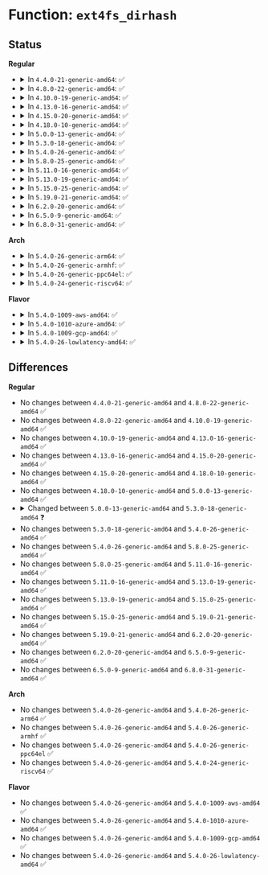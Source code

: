 # Function: <code>ext4fs_dirhash</code>

## Status
<b>Regular</b>
<ul>
<li>
<details>
<summary>In <code>4.4.0-21-generic-amd64</code>: ✅</summary>

```c
int ext4fs_dirhash(const char * name, int len, struct dx_hash_info * hinfo)
```

```json
{
  "name": "ext4fs_dirhash",
  "collision_type": "Unique Global",
  "inline_type": "No",
  "funcs": [
    {
      "addr": 18446744071581722864,
      "name": "ext4fs_dirhash",
      "external": true,
      "loc": "fs/ext4/hash.c:138",
      "file": "fs/ext4/hash.c",
      "inline": "seen, unknown",
      "caller_inline": [],
      "caller_func": [
        "fs/ext4/ialloc.c:find_group_orlov",
        "fs/ext4/namei.c:dx_probe",
        "fs/ext4/namei.c:htree_dirblock_to_tree",
        "fs/ext4/namei.c:do_split",
        "fs/ext4/inline.c:htree_inlinedir_to_tree"
      ]
    }
  ],
  "symbols": [
    {
      "addr": 18446744071581722864,
      "name": "ext4fs_dirhash",
      "section": ".text",
      "bind": "STB_GLOBAL",
      "size": 676
    }
  ]
}
```
</details>
</li>
<li>
<details>
<summary>In <code>4.8.0-22-generic-amd64</code>: ✅</summary>

```c
int ext4fs_dirhash(const char * name, int len, struct dx_hash_info * hinfo)
```

```json
{
  "name": "ext4fs_dirhash",
  "collision_type": "Unique Global",
  "inline_type": "No",
  "funcs": [
    {
      "addr": 18446744071581917744,
      "name": "ext4fs_dirhash",
      "external": true,
      "loc": "fs/ext4/hash.c:138",
      "file": "fs/ext4/hash.c",
      "inline": "seen, unknown",
      "caller_inline": [],
      "caller_func": [
        "fs/ext4/ialloc.c:find_group_orlov",
        "fs/ext4/namei.c:make_indexed_dir",
        "fs/ext4/namei.c:do_split",
        "fs/ext4/namei.c:htree_dirblock_to_tree",
        "fs/ext4/namei.c:dx_probe",
        "fs/ext4/inline.c:htree_inlinedir_to_tree"
      ]
    }
  ],
  "symbols": [
    {
      "addr": 18446744071581917744,
      "name": "ext4fs_dirhash",
      "section": ".text",
      "bind": "STB_GLOBAL",
      "size": 672
    }
  ]
}
```
</details>
</li>
<li>
<details>
<summary>In <code>4.10.0-19-generic-amd64</code>: ✅</summary>

```c
int ext4fs_dirhash(const char * name, int len, struct dx_hash_info * hinfo)
```

```json
{
  "name": "ext4fs_dirhash",
  "collision_type": "Unique Global",
  "inline_type": "No",
  "funcs": [
    {
      "addr": 18446744071582007808,
      "name": "ext4fs_dirhash",
      "external": true,
      "loc": "fs/ext4/hash.c:138",
      "file": "fs/ext4/hash.c",
      "inline": "seen, unknown",
      "caller_inline": [],
      "caller_func": [
        "fs/ext4/ialloc.c:find_group_orlov",
        "fs/ext4/namei.c:make_indexed_dir",
        "fs/ext4/namei.c:do_split",
        "fs/ext4/namei.c:htree_dirblock_to_tree",
        "fs/ext4/namei.c:dx_probe",
        "fs/ext4/inline.c:htree_inlinedir_to_tree"
      ]
    }
  ],
  "symbols": [
    {
      "addr": 18446744071582007808,
      "name": "ext4fs_dirhash",
      "section": ".text",
      "bind": "STB_GLOBAL",
      "size": 672
    }
  ]
}
```
</details>
</li>
<li>
<details>
<summary>In <code>4.13.0-16-generic-amd64</code>: ✅</summary>

```c
int ext4fs_dirhash(const char * name, int len, struct dx_hash_info * hinfo)
```

```json
{
  "name": "ext4fs_dirhash",
  "collision_type": "Unique Global",
  "inline_type": "No",
  "funcs": [
    {
      "addr": 18446744071581939808,
      "name": "ext4fs_dirhash",
      "external": true,
      "loc": "fs/ext4/hash.c:207",
      "file": "fs/ext4/hash.c",
      "inline": "seen, unknown",
      "caller_inline": [],
      "caller_func": [
        "fs/ext4/ialloc.c:find_group_orlov",
        "fs/ext4/inline.c:htree_inlinedir_to_tree",
        "fs/ext4/namei.c:make_indexed_dir",
        "fs/ext4/namei.c:do_split",
        "fs/ext4/namei.c:htree_dirblock_to_tree",
        "fs/ext4/namei.c:dx_probe"
      ]
    }
  ],
  "symbols": [
    {
      "addr": 18446744071581939808,
      "name": "ext4fs_dirhash",
      "section": ".text",
      "bind": "STB_GLOBAL",
      "size": 1267
    }
  ]
}
```
</details>
</li>
<li>
<details>
<summary>In <code>4.15.0-20-generic-amd64</code>: ✅</summary>

```c
int ext4fs_dirhash(const char * name, int len, struct dx_hash_info * hinfo)
```

```json
{
  "name": "ext4fs_dirhash",
  "collision_type": "Unique Global",
  "inline_type": "No",
  "funcs": [
    {
      "addr": 18446744071582088720,
      "name": "ext4fs_dirhash",
      "external": true,
      "loc": "fs/ext4/hash.c:203",
      "file": "fs/ext4/hash.c",
      "inline": "seen, unknown",
      "caller_inline": [],
      "caller_func": [
        "fs/ext4/ialloc.c:find_group_orlov",
        "fs/ext4/inline.c:htree_inlinedir_to_tree",
        "fs/ext4/namei.c:make_indexed_dir",
        "fs/ext4/namei.c:do_split",
        "fs/ext4/namei.c:htree_dirblock_to_tree",
        "fs/ext4/namei.c:dx_probe"
      ]
    }
  ],
  "symbols": [
    {
      "addr": 18446744071582088720,
      "name": "ext4fs_dirhash",
      "section": ".text",
      "bind": "STB_GLOBAL",
      "size": 1277
    }
  ]
}
```
</details>
</li>
<li>
<details>
<summary>In <code>4.18.0-10-generic-amd64</code>: ✅</summary>

```c
int ext4fs_dirhash(const char * name, int len, struct dx_hash_info * hinfo)
```

```json
{
  "name": "ext4fs_dirhash",
  "collision_type": "Unique Global",
  "inline_type": "No",
  "funcs": [
    {
      "addr": 18446744071582276992,
      "name": "ext4fs_dirhash",
      "external": true,
      "loc": "fs/ext4/hash.c:199",
      "file": "fs/ext4/hash.c",
      "inline": "seen, unknown",
      "caller_inline": [],
      "caller_func": [
        "fs/ext4/ialloc.c:find_group_orlov",
        "fs/ext4/inline.c:htree_inlinedir_to_tree",
        "fs/ext4/namei.c:make_indexed_dir",
        "fs/ext4/namei.c:do_split",
        "fs/ext4/namei.c:htree_dirblock_to_tree",
        "fs/ext4/namei.c:dx_probe"
      ]
    }
  ],
  "symbols": [
    {
      "addr": 18446744071582276992,
      "name": "ext4fs_dirhash",
      "section": ".text",
      "bind": "STB_GLOBAL",
      "size": 1277
    }
  ]
}
```
</details>
</li>
<li>
<details>
<summary>In <code>5.0.0-13-generic-amd64</code>: ✅</summary>

```c
int ext4fs_dirhash(const char * name, int len, struct dx_hash_info * hinfo)
```

```json
{
  "name": "ext4fs_dirhash",
  "collision_type": "Unique Global",
  "inline_type": "No",
  "funcs": [
    {
      "addr": 18446744071582375632,
      "name": "ext4fs_dirhash",
      "external": true,
      "loc": "fs/ext4/hash.c:199",
      "file": "fs/ext4/hash.c",
      "inline": "seen, unknown",
      "caller_inline": [],
      "caller_func": [
        "fs/ext4/ialloc.c:find_group_orlov",
        "fs/ext4/inline.c:htree_inlinedir_to_tree",
        "fs/ext4/namei.c:make_indexed_dir",
        "fs/ext4/namei.c:do_split",
        "fs/ext4/namei.c:htree_dirblock_to_tree",
        "fs/ext4/namei.c:dx_probe"
      ]
    }
  ],
  "symbols": [
    {
      "addr": 18446744071582375632,
      "name": "ext4fs_dirhash",
      "section": ".text",
      "bind": "STB_GLOBAL",
      "size": 1313
    }
  ]
}
```
</details>
</li>
<li>
<details>
<summary>In <code>5.3.0-18-generic-amd64</code>: ✅</summary>

```c
int ext4fs_dirhash(const struct inode * dir, const char * name, int len, struct dx_hash_info * hinfo)
```

```json
{
  "name": "ext4fs_dirhash",
  "collision_type": "Unique Global",
  "inline_type": "No",
  "funcs": [
    {
      "addr": 18446744071582545264,
      "name": "ext4fs_dirhash",
      "external": true,
      "loc": "fs/ext4/hash.c:274",
      "file": "fs/ext4/hash.c",
      "inline": "seen, unknown",
      "caller_inline": [],
      "caller_func": [
        "fs/ext4/ialloc.c:find_group_orlov",
        "fs/ext4/inline.c:ext4_inlinedir_to_tree",
        "fs/ext4/namei.c:make_indexed_dir",
        "fs/ext4/namei.c:do_split",
        "fs/ext4/namei.c:htree_dirblock_to_tree",
        "fs/ext4/namei.c:dx_probe"
      ]
    }
  ],
  "symbols": [
    {
      "addr": 18446744071582545264,
      "name": "ext4fs_dirhash",
      "section": ".text",
      "bind": "STB_GLOBAL",
      "size": 243
    }
  ]
}
```
</details>
</li>
<li>
<details>
<summary>In <code>5.4.0-26-generic-amd64</code>: ✅</summary>

```c
int ext4fs_dirhash(const struct inode * dir, const char * name, int len, struct dx_hash_info * hinfo)
```

```json
{
  "name": "ext4fs_dirhash",
  "collision_type": "Unique Global",
  "inline_type": "No",
  "funcs": [
    {
      "addr": 18446744071582646208,
      "name": "ext4fs_dirhash",
      "external": true,
      "loc": "fs/ext4/hash.c:274",
      "file": "fs/ext4/hash.c",
      "inline": "seen, unknown",
      "caller_inline": [],
      "caller_func": [
        "fs/ext4/ialloc.c:find_group_orlov",
        "fs/ext4/inline.c:ext4_inlinedir_to_tree",
        "fs/ext4/namei.c:make_indexed_dir",
        "fs/ext4/namei.c:do_split",
        "fs/ext4/namei.c:htree_dirblock_to_tree",
        "fs/ext4/namei.c:dx_probe"
      ]
    }
  ],
  "symbols": [
    {
      "addr": 18446744071582646208,
      "name": "ext4fs_dirhash",
      "section": ".text",
      "bind": "STB_GLOBAL",
      "size": 248
    }
  ]
}
```
</details>
</li>
<li>
<details>
<summary>In <code>5.8.0-25-generic-amd64</code>: ✅</summary>

```c
int ext4fs_dirhash(const struct inode * dir, const char * name, int len, struct dx_hash_info * hinfo)
```

```json
{
  "name": "ext4fs_dirhash",
  "collision_type": "Unique Global",
  "inline_type": "No",
  "funcs": [
    {
      "addr": 18446744071582957152,
      "name": "ext4fs_dirhash",
      "external": true,
      "loc": "fs/ext4/hash.c:274",
      "file": "fs/ext4/hash.c",
      "inline": "seen, unknown",
      "caller_inline": [],
      "caller_func": [
        "fs/ext4/ialloc.c:find_group_orlov",
        "fs/ext4/inline.c:ext4_inlinedir_to_tree",
        "fs/ext4/inline.c:ext4_inlinedir_to_tree",
        "fs/ext4/namei.c:make_indexed_dir",
        "fs/ext4/namei.c:do_split",
        "fs/ext4/namei.c:htree_dirblock_to_tree",
        "fs/ext4/namei.c:dx_probe"
      ]
    }
  ],
  "symbols": [
    {
      "addr": 18446744071582957152,
      "name": "ext4fs_dirhash",
      "section": ".text",
      "bind": "STB_GLOBAL",
      "size": 246
    }
  ]
}
```
</details>
</li>
<li>
<details>
<summary>In <code>5.11.0-16-generic-amd64</code>: ✅</summary>

```c
int ext4fs_dirhash(const struct inode * dir, const char * name, int len, struct dx_hash_info * hinfo)
```

```json
{
  "name": "ext4fs_dirhash",
  "collision_type": "Unique Global",
  "inline_type": "No",
  "funcs": [
    {
      "addr": 18446744071583031328,
      "name": "ext4fs_dirhash",
      "external": true,
      "loc": "fs/ext4/hash.c:274",
      "file": "fs/ext4/hash.c",
      "inline": "seen, unknown",
      "caller_inline": [],
      "caller_func": [
        "fs/ext4/ialloc.c:find_group_orlov",
        "fs/ext4/inline.c:ext4_inlinedir_to_tree",
        "fs/ext4/inline.c:ext4_inlinedir_to_tree",
        "fs/ext4/namei.c:make_indexed_dir",
        "fs/ext4/namei.c:do_split",
        "fs/ext4/namei.c:htree_dirblock_to_tree",
        "fs/ext4/namei.c:dx_probe"
      ]
    }
  ],
  "symbols": [
    {
      "addr": 18446744071583031328,
      "name": "ext4fs_dirhash",
      "section": ".text",
      "bind": "STB_GLOBAL",
      "size": 239
    }
  ]
}
```
</details>
</li>
<li>
<details>
<summary>In <code>5.13.0-19-generic-amd64</code>: ✅</summary>

```c
int ext4fs_dirhash(const struct inode * dir, const char * name, int len, struct dx_hash_info * hinfo)
```

```json
{
  "name": "ext4fs_dirhash",
  "collision_type": "Unique Global",
  "inline_type": "No",
  "funcs": [
    {
      "addr": 18446744071583057136,
      "name": "ext4fs_dirhash",
      "external": true,
      "loc": "fs/ext4/hash.c:290",
      "file": "fs/ext4/hash.c",
      "inline": "seen, unknown",
      "caller_inline": [],
      "caller_func": [
        "fs/ext4/ialloc.c:find_group_orlov",
        "fs/ext4/inline.c:ext4_inlinedir_to_tree",
        "fs/ext4/namei.c:make_indexed_dir",
        "fs/ext4/namei.c:do_split",
        "fs/ext4/namei.c:ext4_fname_setup_ci_filename",
        "fs/ext4/namei.c:ext4_fname_setup_ci_filename",
        "fs/ext4/namei.c:htree_dirblock_to_tree",
        "fs/ext4/namei.c:dx_probe"
      ]
    }
  ],
  "symbols": [
    {
      "addr": 18446744071583057136,
      "name": "ext4fs_dirhash",
      "section": ".text",
      "bind": "STB_GLOBAL",
      "size": 273
    }
  ]
}
```
</details>
</li>
<li>
<details>
<summary>In <code>5.15.0-25-generic-amd64</code>: ✅</summary>

```c
int ext4fs_dirhash(const struct inode * dir, const char * name, int len, struct dx_hash_info * hinfo)
```

```json
{
  "name": "ext4fs_dirhash",
  "collision_type": "Unique Global",
  "inline_type": "No",
  "funcs": [
    {
      "addr": 18446744071583394976,
      "name": "ext4fs_dirhash",
      "external": true,
      "loc": "fs/ext4/hash.c:290",
      "file": "fs/ext4/hash.c",
      "inline": "seen, unknown",
      "caller_inline": [],
      "caller_func": [
        "fs/ext4/ialloc.c:find_group_orlov",
        "fs/ext4/inline.c:ext4_inlinedir_to_tree",
        "fs/ext4/namei.c:make_indexed_dir",
        "fs/ext4/namei.c:do_split",
        "fs/ext4/namei.c:ext4_fname_setup_ci_filename",
        "fs/ext4/namei.c:ext4_fname_setup_ci_filename",
        "fs/ext4/namei.c:htree_dirblock_to_tree",
        "fs/ext4/namei.c:dx_probe"
      ]
    }
  ],
  "symbols": [
    {
      "addr": 18446744071583394976,
      "name": "ext4fs_dirhash",
      "section": ".text",
      "bind": "STB_GLOBAL",
      "size": 273
    }
  ]
}
```
</details>
</li>
<li>
<details>
<summary>In <code>5.19.0-21-generic-amd64</code>: ✅</summary>

```c
int ext4fs_dirhash(const struct inode * dir, const char * name, int len, struct dx_hash_info * hinfo)
```

```json
{
  "name": "ext4fs_dirhash",
  "collision_type": "Unique Global",
  "inline_type": "No",
  "funcs": [
    {
      "addr": 18446744071583909680,
      "name": "ext4fs_dirhash",
      "external": true,
      "loc": "fs/ext4/hash.c:290",
      "file": "fs/ext4/hash.c",
      "inline": "seen, unknown",
      "caller_inline": [],
      "caller_func": [
        "fs/ext4/ialloc.c:find_group_orlov",
        "fs/ext4/inline.c:ext4_inlinedir_to_tree",
        "fs/ext4/namei.c:make_indexed_dir",
        "fs/ext4/namei.c:do_split",
        "fs/ext4/namei.c:ext4_fname_setup_ci_filename",
        "fs/ext4/namei.c:ext4_fname_setup_ci_filename",
        "fs/ext4/namei.c:htree_dirblock_to_tree",
        "fs/ext4/namei.c:dx_probe"
      ]
    }
  ],
  "symbols": [
    {
      "addr": 18446744071583909680,
      "name": "ext4fs_dirhash",
      "section": ".text",
      "bind": "STB_GLOBAL",
      "size": 294
    }
  ]
}
```
</details>
</li>
<li>
<details>
<summary>In <code>6.2.0-20-generic-amd64</code>: ✅</summary>

```c
int ext4fs_dirhash(const struct inode * dir, const char * name, int len, struct dx_hash_info * hinfo)
```

```json
{
  "name": "ext4fs_dirhash",
  "collision_type": "Unique Global",
  "inline_type": "No",
  "funcs": [
    {
      "addr": 18446744071584535536,
      "name": "ext4fs_dirhash",
      "external": true,
      "loc": "fs/ext4/hash.c:290",
      "file": "fs/ext4/hash.c",
      "inline": "seen, unknown",
      "caller_inline": [],
      "caller_func": [
        "fs/ext4/ialloc.c:find_group_orlov",
        "fs/ext4/inline.c:ext4_inlinedir_to_tree",
        "fs/ext4/namei.c:make_indexed_dir",
        "fs/ext4/namei.c:do_split",
        "fs/ext4/namei.c:ext4_fname_setup_ci_filename",
        "fs/ext4/namei.c:ext4_fname_setup_ci_filename",
        "fs/ext4/namei.c:htree_dirblock_to_tree",
        "fs/ext4/namei.c:dx_probe"
      ]
    }
  ],
  "symbols": [
    {
      "addr": 18446744071584535536,
      "name": "ext4fs_dirhash",
      "section": ".text",
      "bind": "STB_GLOBAL",
      "size": 294
    }
  ]
}
```
</details>
</li>
<li>
<details>
<summary>In <code>6.5.0-9-generic-amd64</code>: ✅</summary>

```c
int ext4fs_dirhash(const struct inode * dir, const char * name, int len, struct dx_hash_info * hinfo)
```

```json
{
  "name": "ext4fs_dirhash",
  "collision_type": "Unique Global",
  "inline_type": "No",
  "funcs": [
    {
      "addr": 18446744071584764640,
      "name": "ext4fs_dirhash",
      "external": true,
      "loc": "fs/ext4/hash.c:294",
      "file": "fs/ext4/hash.c",
      "inline": "seen, unknown",
      "caller_inline": [],
      "caller_func": [
        "fs/ext4/ialloc.c:find_group_orlov",
        "fs/ext4/inline.c:ext4_inlinedir_to_tree",
        "fs/ext4/namei.c:make_indexed_dir",
        "fs/ext4/namei.c:do_split",
        "fs/ext4/namei.c:ext4_fname_setup_ci_filename",
        "fs/ext4/namei.c:ext4_fname_setup_ci_filename",
        "fs/ext4/namei.c:htree_dirblock_to_tree",
        "fs/ext4/namei.c:dx_probe"
      ]
    }
  ],
  "symbols": [
    {
      "addr": 18446744071584764640,
      "name": "ext4fs_dirhash",
      "section": ".text",
      "bind": "STB_GLOBAL",
      "size": 294
    }
  ]
}
```
</details>
</li>
<li>
<details>
<summary>In <code>6.8.0-31-generic-amd64</code>: ✅</summary>

```c
int ext4fs_dirhash(const struct inode * dir, const char * name, int len, struct dx_hash_info * hinfo)
```

```json
{
  "name": "ext4fs_dirhash",
  "collision_type": "Unique Global",
  "inline_type": "No",
  "funcs": [
    {
      "addr": 18446744071584997664,
      "name": "ext4fs_dirhash",
      "external": true,
      "loc": "fs/ext4/hash.c:294",
      "file": "fs/ext4/hash.c",
      "inline": "seen, unknown",
      "caller_inline": [],
      "caller_func": [
        "fs/ext4/ialloc.c:find_group_orlov",
        "fs/ext4/inline.c:ext4_inlinedir_to_tree",
        "fs/ext4/namei.c:make_indexed_dir",
        "fs/ext4/namei.c:do_split",
        "fs/ext4/namei.c:ext4_fname_setup_ci_filename",
        "fs/ext4/namei.c:ext4_fname_setup_ci_filename",
        "fs/ext4/namei.c:htree_dirblock_to_tree",
        "fs/ext4/namei.c:dx_probe"
      ]
    }
  ],
  "symbols": [
    {
      "addr": 18446744071584997664,
      "name": "ext4fs_dirhash",
      "section": ".text",
      "bind": "STB_GLOBAL",
      "size": 341
    }
  ]
}
```
</details>
</li>
</ul>
<b>Arch</b>
<ul>
<li>
<details>
<summary>In <code>5.4.0-26-generic-arm64</code>: ✅</summary>

```c
int ext4fs_dirhash(const struct inode * dir, const char * name, int len, struct dx_hash_info * hinfo)
```

```json
{
  "name": "ext4fs_dirhash",
  "collision_type": "Unique Global",
  "inline_type": "No",
  "funcs": [
    {
      "addr": 18446603336494298328,
      "name": "ext4fs_dirhash",
      "external": true,
      "loc": "fs/ext4/hash.c:274",
      "file": "fs/ext4/hash.c",
      "inline": "seen, unknown",
      "caller_inline": [],
      "caller_func": [
        "fs/ext4/ialloc.c:find_group_orlov",
        "fs/ext4/inline.c:ext4_inlinedir_to_tree",
        "fs/ext4/namei.c:make_indexed_dir",
        "fs/ext4/namei.c:do_split",
        "fs/ext4/namei.c:htree_dirblock_to_tree",
        "fs/ext4/namei.c:dx_probe"
      ]
    }
  ],
  "symbols": [
    {
      "addr": 18446603336494298328,
      "name": "ext4fs_dirhash",
      "section": ".text",
      "bind": "STB_GLOBAL",
      "size": 272
    }
  ]
}
```
</details>
</li>
<li>
<details>
<summary>In <code>5.4.0-26-generic-armhf</code>: ✅</summary>

```c
int ext4fs_dirhash(const struct inode * dir, const char * name, int len, struct dx_hash_info * hinfo)
```

```json
{
  "name": "ext4fs_dirhash",
  "collision_type": "Unique Global",
  "inline_type": "No",
  "funcs": [
    {
      "addr": 3227732396,
      "name": "ext4fs_dirhash",
      "external": true,
      "loc": "fs/ext4/hash.c:274",
      "file": "fs/ext4/hash.c",
      "inline": "seen, unknown",
      "caller_inline": [],
      "caller_func": [
        "fs/ext4/ialloc.c:find_group_orlov",
        "fs/ext4/inline.c:ext4_inlinedir_to_tree",
        "fs/ext4/namei.c:ext4_add_entry",
        "fs/ext4/namei.c:do_split",
        "fs/ext4/namei.c:htree_dirblock_to_tree",
        "fs/ext4/namei.c:dx_probe"
      ]
    }
  ],
  "symbols": [
    {
      "addr": 3227732396,
      "name": "ext4fs_dirhash",
      "section": ".text",
      "bind": "STB_GLOBAL",
      "size": 284
    }
  ]
}
```
</details>
</li>
<li>
<details>
<summary>In <code>5.4.0-26-generic-ppc64el</code>: ✅</summary>

```c
int ext4fs_dirhash(const struct inode * dir, const char * name, int len, struct dx_hash_info * hinfo)
```

```json
{
  "name": "ext4fs_dirhash",
  "collision_type": "Unique Global",
  "inline_type": "No",
  "funcs": [
    {
      "addr": 13835058055288014624,
      "name": "ext4fs_dirhash",
      "external": true,
      "loc": "fs/ext4/hash.c:274",
      "file": "fs/ext4/hash.c",
      "inline": "seen, unknown",
      "caller_inline": [],
      "caller_func": [
        "fs/ext4/ialloc.c:find_group_orlov",
        "fs/ext4/inline.c:ext4_inlinedir_to_tree",
        "fs/ext4/namei.c:make_indexed_dir",
        "fs/ext4/namei.c:do_split",
        "fs/ext4/namei.c:htree_dirblock_to_tree",
        "fs/ext4/namei.c:dx_probe"
      ]
    }
  ],
  "symbols": [
    {
      "addr": 13835058055288014624,
      "name": "ext4fs_dirhash",
      "section": ".text",
      "bind": "STB_GLOBAL",
      "size": 364
    }
  ]
}
```
</details>
</li>
<li>
<details>
<summary>In <code>5.4.0-24-generic-riscv64</code>: ✅</summary>

```c
int ext4fs_dirhash(const struct inode * dir, const char * name, int len, struct dx_hash_info * hinfo)
```

```json
{
  "name": "ext4fs_dirhash",
  "collision_type": "Unique Global",
  "inline_type": "No",
  "funcs": [
    {
      "addr": 18446743936273740556,
      "name": "ext4fs_dirhash",
      "external": true,
      "loc": "fs/ext4/hash.c:274",
      "file": "fs/ext4/hash.c",
      "inline": "seen, unknown",
      "caller_inline": [],
      "caller_func": [
        "fs/ext4/ialloc.c:find_group_orlov",
        "fs/ext4/inline.c:ext4_inlinedir_to_tree",
        "fs/ext4/namei.c:make_indexed_dir",
        "fs/ext4/namei.c:do_split",
        "fs/ext4/namei.c:htree_dirblock_to_tree",
        "fs/ext4/namei.c:dx_probe"
      ]
    }
  ],
  "symbols": [
    {
      "addr": 18446743936273740556,
      "name": "ext4fs_dirhash",
      "section": ".text",
      "bind": "STB_GLOBAL",
      "size": 208
    }
  ]
}
```
</details>
</li>
</ul>
<b>Flavor</b>
<ul>
<li>
<details>
<summary>In <code>5.4.0-1009-aws-amd64</code>: ✅</summary>

```c
int ext4fs_dirhash(const struct inode * dir, const char * name, int len, struct dx_hash_info * hinfo)
```

```json
{
  "name": "ext4fs_dirhash",
  "collision_type": "Unique Global",
  "inline_type": "No",
  "funcs": [
    {
      "addr": 18446744071582614944,
      "name": "ext4fs_dirhash",
      "external": true,
      "loc": "fs/ext4/hash.c:274",
      "file": "fs/ext4/hash.c",
      "inline": "seen, unknown",
      "caller_inline": [],
      "caller_func": [
        "fs/ext4/ialloc.c:find_group_orlov",
        "fs/ext4/inline.c:ext4_inlinedir_to_tree",
        "fs/ext4/namei.c:make_indexed_dir",
        "fs/ext4/namei.c:do_split",
        "fs/ext4/namei.c:htree_dirblock_to_tree",
        "fs/ext4/namei.c:dx_probe"
      ]
    }
  ],
  "symbols": [
    {
      "addr": 18446744071582614944,
      "name": "ext4fs_dirhash",
      "section": ".text",
      "bind": "STB_GLOBAL",
      "size": 248
    }
  ]
}
```
</details>
</li>
<li>
<details>
<summary>In <code>5.4.0-1010-azure-amd64</code>: ✅</summary>

```c
int ext4fs_dirhash(const struct inode * dir, const char * name, int len, struct dx_hash_info * hinfo)
```

```json
{
  "name": "ext4fs_dirhash",
  "collision_type": "Unique Global",
  "inline_type": "No",
  "funcs": [
    {
      "addr": 18446744071582552112,
      "name": "ext4fs_dirhash",
      "external": true,
      "loc": "fs/ext4/hash.c:274",
      "file": "fs/ext4/hash.c",
      "inline": "seen, unknown",
      "caller_inline": [],
      "caller_func": [
        "fs/ext4/ialloc.c:find_group_orlov",
        "fs/ext4/inline.c:ext4_inlinedir_to_tree",
        "fs/ext4/namei.c:make_indexed_dir",
        "fs/ext4/namei.c:do_split",
        "fs/ext4/namei.c:htree_dirblock_to_tree",
        "fs/ext4/namei.c:dx_probe"
      ]
    }
  ],
  "symbols": [
    {
      "addr": 18446744071582552112,
      "name": "ext4fs_dirhash",
      "section": ".text",
      "bind": "STB_GLOBAL",
      "size": 248
    }
  ]
}
```
</details>
</li>
<li>
<details>
<summary>In <code>5.4.0-1009-gcp-amd64</code>: ✅</summary>

```c
int ext4fs_dirhash(const struct inode * dir, const char * name, int len, struct dx_hash_info * hinfo)
```

```json
{
  "name": "ext4fs_dirhash",
  "collision_type": "Unique Global",
  "inline_type": "No",
  "funcs": [
    {
      "addr": 18446744071582603696,
      "name": "ext4fs_dirhash",
      "external": true,
      "loc": "fs/ext4/hash.c:274",
      "file": "fs/ext4/hash.c",
      "inline": "seen, unknown",
      "caller_inline": [],
      "caller_func": [
        "fs/ext4/ialloc.c:find_group_orlov",
        "fs/ext4/inline.c:ext4_inlinedir_to_tree",
        "fs/ext4/namei.c:make_indexed_dir",
        "fs/ext4/namei.c:do_split",
        "fs/ext4/namei.c:htree_dirblock_to_tree",
        "fs/ext4/namei.c:dx_probe"
      ]
    }
  ],
  "symbols": [
    {
      "addr": 18446744071582603696,
      "name": "ext4fs_dirhash",
      "section": ".text",
      "bind": "STB_GLOBAL",
      "size": 1355
    }
  ]
}
```
</details>
</li>
<li>
<details>
<summary>In <code>5.4.0-26-lowlatency-amd64</code>: ✅</summary>

```c
int ext4fs_dirhash(const struct inode * dir, const char * name, int len, struct dx_hash_info * hinfo)
```

```json
{
  "name": "ext4fs_dirhash",
  "collision_type": "Unique Global",
  "inline_type": "No",
  "funcs": [
    {
      "addr": 18446744071582687312,
      "name": "ext4fs_dirhash",
      "external": true,
      "loc": "fs/ext4/hash.c:274",
      "file": "fs/ext4/hash.c",
      "inline": "seen, unknown",
      "caller_inline": [],
      "caller_func": [
        "fs/ext4/ialloc.c:find_group_orlov",
        "fs/ext4/inline.c:ext4_inlinedir_to_tree",
        "fs/ext4/namei.c:make_indexed_dir",
        "fs/ext4/namei.c:do_split",
        "fs/ext4/namei.c:htree_dirblock_to_tree",
        "fs/ext4/namei.c:dx_probe"
      ]
    }
  ],
  "symbols": [
    {
      "addr": 18446744071582687312,
      "name": "ext4fs_dirhash",
      "section": ".text",
      "bind": "STB_GLOBAL",
      "size": 248
    }
  ]
}
```
</details>
</li>
</ul>

## Differences
<b>Regular</b>
<ul>
<li>
No changes between <code>4.4.0-21-generic-amd64</code> and <code>4.8.0-22-generic-amd64</code> ✅
</li>
<li>
No changes between <code>4.8.0-22-generic-amd64</code> and <code>4.10.0-19-generic-amd64</code> ✅
</li>
<li>
No changes between <code>4.10.0-19-generic-amd64</code> and <code>4.13.0-16-generic-amd64</code> ✅
</li>
<li>
No changes between <code>4.13.0-16-generic-amd64</code> and <code>4.15.0-20-generic-amd64</code> ✅
</li>
<li>
No changes between <code>4.15.0-20-generic-amd64</code> and <code>4.18.0-10-generic-amd64</code> ✅
</li>
<li>
No changes between <code>4.18.0-10-generic-amd64</code> and <code>5.0.0-13-generic-amd64</code> ✅
</li>
<li>
<details>
<summary>Changed between <code>5.0.0-13-generic-amd64</code> and <code>5.3.0-18-generic-amd64</code> ❓</summary>
<ul>
<li>
<b>Param added. </b>
<code>const struct inode * dir</code>
</li>
<li>
<b>Param reordered. </b>
<code>name, len, hinfo</code> ➡️ <code>dir, name, len, hinfo</code>
</li>
</ul>
</details>
</li>
<li>
No changes between <code>5.3.0-18-generic-amd64</code> and <code>5.4.0-26-generic-amd64</code> ✅
</li>
<li>
No changes between <code>5.4.0-26-generic-amd64</code> and <code>5.8.0-25-generic-amd64</code> ✅
</li>
<li>
No changes between <code>5.8.0-25-generic-amd64</code> and <code>5.11.0-16-generic-amd64</code> ✅
</li>
<li>
No changes between <code>5.11.0-16-generic-amd64</code> and <code>5.13.0-19-generic-amd64</code> ✅
</li>
<li>
No changes between <code>5.13.0-19-generic-amd64</code> and <code>5.15.0-25-generic-amd64</code> ✅
</li>
<li>
No changes between <code>5.15.0-25-generic-amd64</code> and <code>5.19.0-21-generic-amd64</code> ✅
</li>
<li>
No changes between <code>5.19.0-21-generic-amd64</code> and <code>6.2.0-20-generic-amd64</code> ✅
</li>
<li>
No changes between <code>6.2.0-20-generic-amd64</code> and <code>6.5.0-9-generic-amd64</code> ✅
</li>
<li>
No changes between <code>6.5.0-9-generic-amd64</code> and <code>6.8.0-31-generic-amd64</code> ✅
</li>
</ul>
<b>Arch</b>
<ul>
<li>
No changes between <code>5.4.0-26-generic-amd64</code> and <code>5.4.0-26-generic-arm64</code> ✅
</li>
<li>
No changes between <code>5.4.0-26-generic-amd64</code> and <code>5.4.0-26-generic-armhf</code> ✅
</li>
<li>
No changes between <code>5.4.0-26-generic-amd64</code> and <code>5.4.0-26-generic-ppc64el</code> ✅
</li>
<li>
No changes between <code>5.4.0-26-generic-amd64</code> and <code>5.4.0-24-generic-riscv64</code> ✅
</li>
</ul>
<b>Flavor</b>
<ul>
<li>
No changes between <code>5.4.0-26-generic-amd64</code> and <code>5.4.0-1009-aws-amd64</code> ✅
</li>
<li>
No changes between <code>5.4.0-26-generic-amd64</code> and <code>5.4.0-1010-azure-amd64</code> ✅
</li>
<li>
No changes between <code>5.4.0-26-generic-amd64</code> and <code>5.4.0-1009-gcp-amd64</code> ✅
</li>
<li>
No changes between <code>5.4.0-26-generic-amd64</code> and <code>5.4.0-26-lowlatency-amd64</code> ✅
</li>
</ul>
